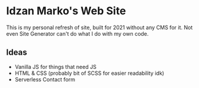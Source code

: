 # Idzan Marko's Web Site

This is my personal refresh of site, built for 2021 without any CMS for it. Not even Site Generator can't do what I do with my own code.

## Ideas

* Vanilla JS for things that need JS
* HTML & CSS (probably bit of SCSS for easier readability idk)
* Serverless Contact form
